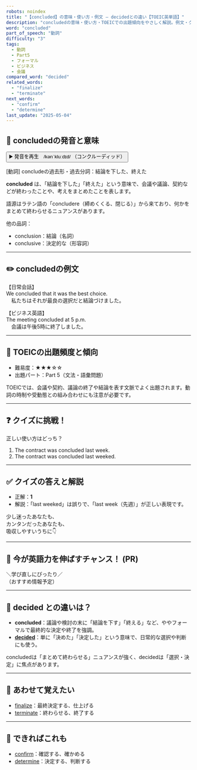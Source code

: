 ```yaml
---
robots: noindex
title: "【concluded】の意味・使い方・例文 ― decidedとの違い【TOEIC英単語】"
description: "concludedの意味・使い方・TOEICでの出題傾向をやさしく解説。例文・クイズ付きでdecidedとの違いもわかりやすく学べます。"
word: "concluded"
part_of_speech: "動詞"
difficulty: "3"
tags:
  - 動詞
  - Part5
  - フォーマル
  - ビジネス
  - 会議
compared_word: "decided"
related_words:
  - "finalize"
  - "terminate"
next_words:
  - "confirm"
  - "determine"
last_update: "2025-05-04"
---
```


## 🔰 concludedの発音と意味

<button class="play-audio" onclick="playTTS('concluded')">
  <span class="play-audio-main">
    ▶️ 発音を再生　/kənˈkluːdɪd/
  </span>
  <span class="play-audio-sub">
    （コンクルーディッド）
  </span>
</button>

[動詞] concludeの過去形・過去分詞：結論を下した、終えた

**concluded** は、「結論を下した」「終えた」という意味で、会議や議論、契約などが終わったことや、考えをまとめたことを表します。

語源はラテン語の「concludere（締めくくる、閉じる）」から来ており、何かをまとめて終わらせるニュアンスがあります。

他の品詞：  
- conclusion：結論（名詞）
- conclusive：決定的な（形容詞）

---

## ✏️ concludedの例文

【日常会話】  
We concluded that it was the best choice.  
　私たちはそれが最良の選択だと結論づけました。

【ビジネス英語】  
The meeting concluded at 5 p.m.  
　会議は午後5時に終了しました。

---

## 🎯 TOEICの出題頻度と傾向

- 難易度：★★★☆☆
- 出題パート：Part 5（文法・語彙問題）

TOEICでは、会議や契約、議論の終了や結論を表す文脈でよく出題されます。動詞の時制や受動態との組み合わせにも注意が必要です。

---

## ❓ クイズに挑戦！

正しい使い方はどっち？

1. The contract was concluded last week.  
2. The contract was concluded last weeked.

---

## ✅ クイズの答えと解説

- 正解：**1**
- 解説：「last weeked」は誤りで、「last week（先週）」が正しい表現です。

少し迷ったあなたも、  
カンタンだったあなたも、  
吸収しやすいうちに👇️

---

## 🚀 今が英語力を伸ばすチャンス！ (PR)

<div class="info-center">
＼学び直しにぴったり／<br>  
（おすすめ情報予定）
</div>

---

## 🤔  decided との違いは？

- **concluded**：議論や検討の末に「結論を下す」「終える」など、ややフォーマルで最終的な決定や終了を強調。
- **[decided](/word/decided/)**：単に「決めた」「決定した」という意味で、日常的な選択や判断にも使う。

concludedは「まとめて終わらせる」ニュアンスが強く、decidedは「選択・決定」に焦点があります。

---

## 🧩 あわせて覚えたい

- [finalize](/word/finalize/)：最終決定する、仕上げる
- [terminate](/word/terminate/)：終わらせる、終了する

---

## 📖 できればこれも

- [confirm](/word/confirm/)：確認する、確かめる
- [determine](/word/determine/)：決定する、判断する

<!-- cvid: aid41_bid41 -->
